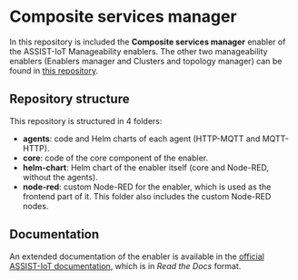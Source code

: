 # Composite services manager
In this repository is included the **Composite services manager** enabler of the ASSIST-IoT Manageability enablers. The other two manageability enablers (Enablers manager and Clusters and topology manager) can be found in [this repository](https://github.com/assist-iot/managability_enablers).

## Repository structure
This repository is structured in 4 folders:

- **agents**: code and Helm charts of each agent (HTTP-MQTT and MQTT-HTTP).
- **core**: code of the core component of the enabler.
- **helm-chart**: Helm chart of the enabler itself (core and Node-RED, without the agents).
- **node-red**: custom Node-RED for the enabler, which is used as the frontend part of it. This folder also includes the custom Node-RED nodes.

## Documentation
An extended documentation of the enabler is available in the [official ASSIST-IoT documentation](https://assist-iot-enablers-documentation.readthedocs.io/en/latest/verticals/manageability/management_of_services_and_enablers.html), which is in *Read the Docs* format.
